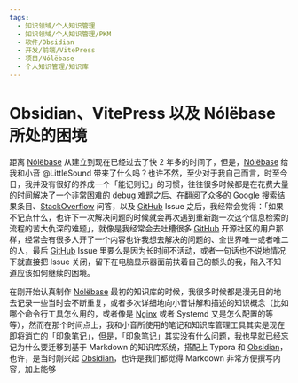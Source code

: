 ```yaml
---
tags:
  - 知识领域/个人知识管理
  - 知识领域/个人知识管理/PKM
  - 软件/Obsidian
  - 开发/前端/VitePress
  - 项目/Nólëbase
  - 个人知识管理/知识库
---
```

# Obsidian、VitePress 以及 Nólëbase 所处的困境

距离 [Nólëbase](https://github.com/nolebase/nolebase) 从建立到现在已经过去了快 2 年多的时间了，但是，[Nólëbase](https://github.com/nolebase/nolebase) 给我和小音 @LittleSound 带来了什么吗？也许不然，至少对于我自己而言，时至今日，我并没有很好的养成一个「能记则记」的习惯，往往很多时候都是在花费大量的时间解决了一个非常困难的 debug 难题之后、在翻阅了众多的 [Google](https://google.com) 搜索结果条目、[StackOverflow](https://stackoverflow.com) 问答，以及 [GitHub](https://github.com) Issue 之后，我经常会觉得：「如果不记点什么，也许下一次解决问题的时候就会再次遇到重新跑一次这个信息检索的流程的苦大仇深的难题」，就像是我经常会去吐槽很多 [GitHub](https://github.com) 开源社区的用户那样，经常会有很多人开了一个内容也许我想去解决的问题的、全世界唯一或者唯二的人，最后 [GitHub](https://github.com) Issue 里要么是因为长时间不活动，或者一句话也不说地情况下就直接把 Issue 关闭，留下在电脑显示器面前扶着自己的额头的我，陷入不知道应该如何继续的困境。

在刚开始认真制作 [Nólëbase](https://github.com/nolebase/nolebase) 最初的知识库的时候，我很多时候都是漫无目的地去记录一些当时会不断重复，或者多次详细地向小音讲解和描述的知识概念（比如哪个命令行工具怎么用的，或者像是 [Nginx](https://www.nginx.com/) 或者 Systemd 又是怎么配置的等等），然而在那个时间点上，我和小音所使用的笔记和知识库管理工具其实是现在即将消亡的「印象笔记」，但是，「印象笔记」其实没有什么问题，我也早就已经忘记为什么要迁移到基于 Markdown 的知识库系统，搭配上 Typora 和 [Obsidian](https://obsidian.md/)，也许，是当时刚兴起 [Obsidian](https://obsidian.md/)，也许是我们都觉得 Markdown 非常方便撰写内容，加上能够